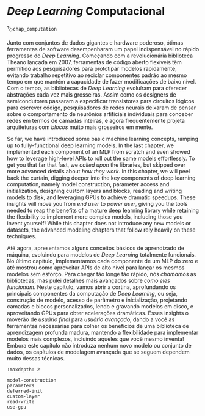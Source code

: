 # *Deep Learning* Computacional
:label:`chap_computation`

Junto com conjuntos de dados gigantes e hardware poderoso,
ótimas ferramentas de software desempenharam um papel indispensável
no rápido progresso do *Deep Learning*.
Começando com a revolucionária biblioteca Theano lançada em 2007,
ferramentas de código aberto flexíveis têm permitido aos pesquisadores
para prototipar modelos rapidamente, evitando trabalho repetitivo
ao reciclar componentes padrão
ao mesmo tempo em que mantém a capacidade de fazer modificações de baixo nível.
Com o tempo, as bibliotecas de *Deep Learning* evoluíram
para oferecer abstrações cada vez mais grosseiras.
Assim como os designers de semicondutores passaram a especificar transistores
para circuitos lógicos para escrever código,
pesquisadores de redes neurais deixaram de pensar sobre
o comportamento de neurônios artificiais individuais
para conceber redes em termos de camadas inteiras,
e agora frequentemente projeta arquiteturas com *blocos* muito mais grosseiros em mente.

So far, we have introduced some basic machine learning concepts,
ramping up to fully-functional deep learning models.
In the last chapter,
we implemented each component of an MLP from scratch
and even showed how to leverage high-level APIs
to roll out the same models effortlessly.
To get you that far that fast, we *called upon* the libraries,
but skipped over more advanced details about *how they work*.
In this chapter, we will peel back the curtain,
digging deeper into the key components of deep learning computation,
namely model construction, parameter access and initialization,
designing custom layers and blocks, reading and writing models to disk,
and leveraging GPUs to achieve dramatic speedups.
These insights will move you from *end user* to *power user*,
giving you the tools needed to reap the benefits
of a mature deep learning library while retaining the flexibility
to implement more complex models, including those you invent yourself!
While this chapter does not introduce any new models or datasets,
the advanced modeling chapters that follow rely heavily on these techniques.

Até agora, apresentamos alguns conceitos básicos de aprendizado de máquina,
evoluindo para modelos de *Deep Learning* totalmente funcionais.
No último capítulo,
implementamos cada componente de um MLP do zero
e até mostrou como aproveitar APIs de alto nível
para lançar os mesmos modelos sem esforço.
Para chegar tão longe tão rápido, nós *chamamos* as bibliotecas,
mas pulei detalhes mais avançados sobre *como eles funcionam*.
Neste capítulo, vamos abrir a cortina,
aprofundando os principais componentes da computação de *Deep Learning*,
ou seja, construção de modelo, acesso de parâmetro e inicialização,
projetando camadas e blocos personalizados, lendo e gravando modelos em disco,
e aproveitando GPUs para obter acelerações dramáticas.
Esses insights o moverão de *usuário final* para *usuário avançado*,
dando a você as ferramentas necessárias para colher os benefícios
de uma biblioteca de aprendizagem profunda madura, mantendo a flexibilidade
para implementar modelos mais complexos, incluindo aqueles que você mesmo inventa!
Embora este capítulo não introduza nenhum novo modelo ou conjunto de dados,
os capítulos de modelagem avançada que se seguem dependem muito dessas técnicas.

```toc
:maxdepth: 2

model-construction
parameters
deferred-init
custom-layer
read-write
use-gpu
```

<!--stackedit_data:
eyJoaXN0b3J5IjpbMjY3MTc3ODYyLC0xNTUxMzM3NzY3XX0=
-->